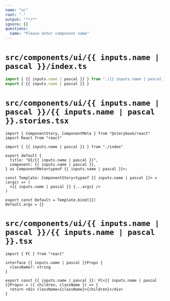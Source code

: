 ```yaml
---
name: "uc"
root: "."
output: "**/*"
ignore: []
questions:
  name: "Please enter component name"
---
```


# `src/components/ui/{{ inputs.name | pascal }}/index.ts`

```ts
import { {{ inputs.name | pascal }} } from "./{{ inputs.name | pascal }}"
export { {{ inputs.name | pascal }} }
```

# `src/components/ui/{{ inputs.name | pascal }}/{{ inputs.name | pascal }}.stories.tsx`

```tsx
import { ComponentStory, ComponentMeta } from "@storybook/react"
import React from "react"

import { {{ inputs.name | pascal }} } from "./index"

export default {
  title: "UI/{{ inputs.name | pascal }}",
  component: {{ inputs.name | pascal }},
} as ComponentMeta<typeof {{ inputs.name | pascal }}>;

const Template: ComponentStory<typeof {{ inputs.name | pascal }}> = (args) => (
  <{{ inputs.name | pascal }} {...args} />
)

export const Default = Template.bind({})
Default.args = {}
```

# `src/components/ui/{{ inputs.name | pascal }}/{{ inputs.name | pascal }}.tsx`

```tsx
import { FC } from "react"

interface {{ inputs.name | pascal }}Props {
  className?: string
}

export const {{ inputs.name | pascal }}: FC<{{ inputs.name | pascal }}Props> = ({ children, className }) => {
  return <div className={className}>{children}</div>
}

```

